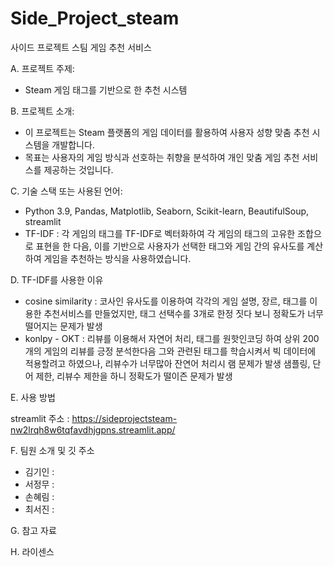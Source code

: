 # Side_Project_steam
사이드 프로젝트 스팀 게임 추천 서비스

A. 프로젝트 주제:
   - Steam 게임 태그를 기반으로 한 추천 시스템

B. 프로젝트 소개:
   - 이 프로젝트는 Steam 플랫폼의 게임 데이터를 활용하여 사용자 성향 맞춤 추천 시스템을 개발합니다.
   - 목표는 사용자의 게임 방식과 선호하는 취향을 분석하여 개인 맞춤 게임 추천 서비스를 제공하는 것입니다.

C. 기술 스택 또는 사용된 언어:
   - Python 3.9, Pandas, Matplotlib, Seaborn, Scikit-learn, BeautifulSoup, streamlit
   - TF-IDF : 각 게임의 태그를 TF-IDF로 벡터화하여 각 게임의 태그의 고유한 조합으로 표현을 한 다음, 이를 기반으로 사용자가 선택한 태그와 게임 간의 유사도를 계산하여 게임을 추천하는 방식을 사용하였습니다.

D. TF-IDF를 사용한 이유
   - cosine similarity : 코사인 유사도를 이용하여 각각의 게임 설명, 장르, 태그를 이용한 추천서비스를 만들었지만, 태그 선택수를 3개로 한정 짓다 보니 정확도가 너무 떨어지는 문제가 발생
   - konlpy - OKT : 리뷰를 이용해서 자연어 처리, 태그를 원핫인코딩 하여 상위 200개의 게임의 리뷰를 긍정 분석한다음 그와 관련된 태그를 학습시켜서 빅 데이터에 적용할려고 하였으나, 리뷰수가 너무많아 잔연어 처리시 램 문제가 발생 샘플링, 단어 제한, 리뷰수 제한을 하니 정확도가 떨이즌 문제가 발생

E. 사용 방법

  streamlit 주소 : https://sideprojectsteam-nw2lrqh8w6tqfavdhjgpns.streamlit.app/

F. 팀원 소개 및 깃 주소
  - 김기인 : 
  - 서정무 : 
  - 손혜림 : 
  - 최서진 : 

G. 참고 자료

H. 라이센스
